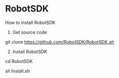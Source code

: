 RobotSDK
========
How to install RobotSDK

1. Get source code

  git clone https://github.com/RobotSDK/RobotSDK.git

2. Install RobotSDK

  cd RobotSDK

  sh Install.sh

